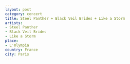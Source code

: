```yaml
---
layout: post
category: concert
title: Steel Panther + Black Veil Brides + Like a Storm
artists: 
- Steel Panther
- Black Veil Brides
- Like a Storm
place: 
- L'Olympia
country: France
city: Paris
---
```



